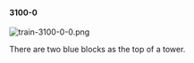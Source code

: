 #### 3100-0
![train-3100-0-0.png](https://github.com/lil-lab/nlvr/raw/master/nlvr/train/images/18/train-3100-0-0.png "train-3100-0-0.png")

There are two blue blocks as the top of a tower.